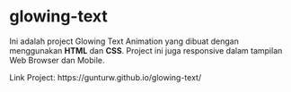 # glowing-text

<p>Ini adalah project Glowing Text Animation yang dibuat dengan menggunakan <strong>HTML</strong> dan <strong>CSS</strong>. Project ini juga responsive dalam tampilan Web Browser dan Mobile.</p>

<p>Link Project: https://gunturw.github.io/glowing-text/</p>

